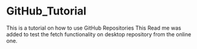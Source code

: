 # GitHub_Tutorial
This is a tutorial on how to use GitHub Repositories
This Read me was added to test the fetch functionality on desktop repository from the online one.
